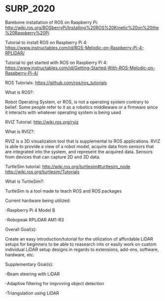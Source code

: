 # SURP_2020

Barebone installation of ROS on Raspberry Pi:
http://wiki.ros.org/ROSberryPi/Installing%20ROS%20Kinetic%20on%20the%20Raspberry%20Pi

Tutorial to install ROS on Raspberry Pi 4:
https://www.instructables.com/id/ROS-Melodic-on-Raspberry-Pi-4-RPLIDAR/

Tutorial to get started with ROS on Raspberry Pi 4:
https://www.instructables.com/id/Getting-Started-With-ROS-Melodic-on-Raspberry-Pi-4/

ROS Tutorials:
https://github.com/ros/ros_tutorials

What is ROS?:

Robot Operating System, or ROS, is not a operating system contrary to belief. Some people refer to it as a robotics middleware or a firmware since it interacts with whatever operating system is being used 


RVIZ Tutorial:
http://wiki.ros.org/rviz

What is RVIZ?:

RVIZ is a 3D visualization tool that is supplemental to ROS applications. RVIZ is able to provide a view of a robot model, acquire data from sensors that are integrated into the system, and represent the acquired data. Sensors from devices that can capture 2D and 3D data.


TurtleSim tutorial:
http://wiki.ros.org/turtlesim#turtlesim_node
http://wiki.ros.org/turtlesim/Tutorials

What is TurtleSim?:

TurtleSim is a tool made to teach ROS and ROS packages


Current hardware being utilized:

-Raspberry Pi 4 Model B

-Robopeak RPLiDAR AM1-R3

Overall Goal(s):

Create an easy introduction/tutorial for the utilization of affordable LiDAR setups for beginners to be able to reasearch into or easily work on custom individual LiDAR setup designs in regards to extensions, add-ons, software, hardware, etc.

Supplementary Goal(s):

-Beam steering with LiDAR

-Adaptive filtering for improving object detection

-Triangulation using LiDAR

